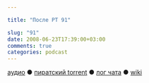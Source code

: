 ```yaml
---

title: "После РТ 91"

slug: "91"
date: 2008-06-23T17:39:00+03:00
comments: true
categories: podcast
---
```

[аудио](http://cdn.radio-t.com/rt91post.mp3) ● [пиратский torrent](http://pirates.radio-t.com/torrents/rt91post.mp3.torrent) ● [лог чата](http://chat.radio-t.com/logs/radio-t-91.html) ● [wiki](http://wiki.radio-t.com/%D0%9F%D0%BE%D1%81%D0%BB%D0%B5_%D0%A0%D0%A2_91)<audio src="http://cdn.radio-t.com/rt91post.mp3" preload="none">
